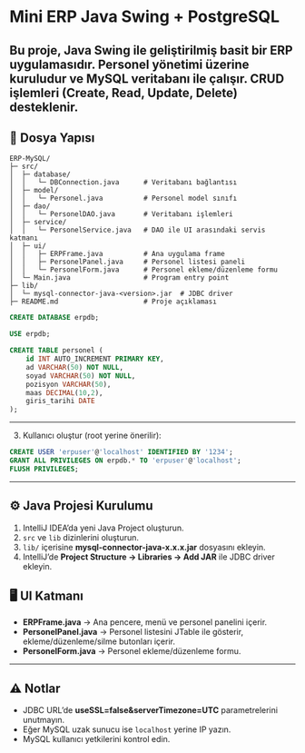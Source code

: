 # Mini ERP Java Swing + PostgreSQL

Bu proje, **Java Swing** ile geliştirilmiş basit bir **ERP uygulaması**dır. Personel yönetimi üzerine kuruludur ve **MySQL veritabanı** ile çalışır. CRUD işlemleri (Create, Read, Update, Delete) desteklenir.
---

## 📂 Dosya Yapısı

```
ERP-MySQL/
├─ src/
│  ├─ database/
│  │   └─ DBConnection.java      # Veritabanı bağlantısı
│  ├─ model/
│  │   └─ Personel.java          # Personel model sınıfı
│  ├─ dao/
│  │   └─ PersonelDAO.java       # Veritabanı işlemleri
│  ├─ service/
│  │   └─ PersonelService.java   # DAO ile UI arasındaki servis katmanı
│  ├─ ui/
│  │   ├─ ERPFrame.java          # Ana uygulama frame
│  │   ├─ PersonelPanel.java     # Personel listesi paneli
│  │   └─ PersonelForm.java      # Personel ekleme/düzenleme formu
│  └─ Main.java                  # Program entry point
├─ lib/
│  └─ mysql-connector-java-<version>.jar  # JDBC driver
├─ README.md                     # Proje açıklaması
```
```sql
CREATE DATABASE erpdb;

USE erpdb;

CREATE TABLE personel (
    id INT AUTO_INCREMENT PRIMARY KEY,
    ad VARCHAR(50) NOT NULL,
    soyad VARCHAR(50) NOT NULL,
    pozisyon VARCHAR(50),
    maas DECIMAL(10,2),
    giris_tarihi DATE
);
```
---
3. Kullanıcı oluştur (root yerine önerilir):

```sql
CREATE USER 'erpuser'@'localhost' IDENTIFIED BY '1234';
GRANT ALL PRIVILEGES ON erpdb.* TO 'erpuser'@'localhost';
FLUSH PRIVILEGES;
```

---
## ⚙️ Java Projesi Kurulumu

1. IntelliJ IDEA’da yeni Java Project oluşturun.
2. `src` ve `lib` dizinlerini oluşturun.
3. `lib/` içerisine **mysql-connector-java-x.x.x.jar** dosyasını ekleyin.
4. IntelliJ’de **Project Structure → Libraries → Add JAR** ile JDBC driver ekleyin.

## 🖥️ UI Katmanı

* **ERPFrame.java** → Ana pencere, menü ve personel panelini içerir.
* **PersonelPanel.java** → Personel listesini JTable ile gösterir, ekleme/düzenleme/silme butonları içerir.
* **PersonelForm.java** → Personel ekleme/düzenleme formu.

---
## ⚠️ Notlar

* JDBC URL’de **useSSL=false&serverTimezone=UTC** parametrelerini unutmayın.
* Eğer MySQL uzak sunucu ise `localhost` yerine IP yazın.
* MySQL kullanıcı yetkilerini kontrol edin.

